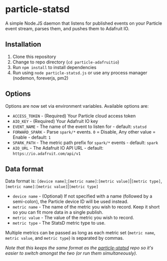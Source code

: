 particle-statsd
===============

A simple Node.JS daemon that listens for published events on your Particle event stream, parses them, and pushes them to Adafruit IO.


Installation
------------

1. Clone this repository
2. Change to repo directory (`cd particle-adafruitio`)
3. Run `npm install` to install dependencies
4. Run using `node particle-statsd.js` or use any process manager (nodemon, foreverjs, pm2)


Options
-------
Options are now set via environment variables.  Available options are:

 - `ACCESS_TOKEN` - (Required) Your Particle cloud access token
 - `AIO_KEY` - (Required) Your Adafruit IO key
 - `EVENT_NAME` - The name of the event to listen for - default: `statsd`
 - `FORWARD_SPARK` - Parse `spark/*` events. `0` = Disable, Any other value = Enable - default: `1`
 - `SPARK_PATH` - The metric path prefix for `spark/*` events - default: `spark`
 - `AIO_URL` - The Adafruit IO API URL - default: `https://io.adafruit.com/api/v1`

Data format
-----------
Data format is: `[device name]`;`[metric name]`:`[metric value]`|`[metric type]`,`[metric name]`:`[metric value]`|`[metric type]`

 - `device name` - (Optional)  If not specified with a name (followed by a semi-colon), the Particle device ID will be used instead.
 - `metric name` - The name of the metric you wish to record.  Keep it short so you can fit more data in a single publish.
 - `metric value` - The value of the metric you wish to record.
 - `metric type` - The StatsD metric type to use.

Multiple metrics can be passed as long as each metric set (`metric name`, `metric value`, and `metric type`) is separated by commas.

_Note that this keeps the same format as the [particle-statsd](https://github.com/wgbartley/particle-statsd) repo so it's easier to switch amongst the two (or run them simultaneously)._
